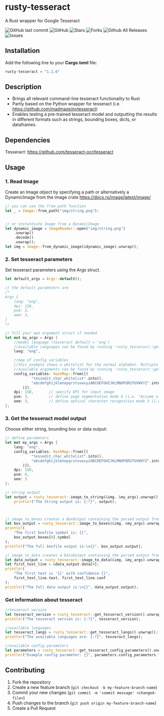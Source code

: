 # rusty-tesseract

A Rust wrapper for Google Tesseract

![GitHub last commit](https://img.shields.io/github/last-commit/thomasgruebl/rusty-tesseract?style=plastic) ![GitHub](https://img.shields.io/github/license/thomasgruebl/rusty-tesseract?style=plastic) <a style="text-decoration: none" href="https://github.com/thomasgruebl/rusty-tesseract/stargazers">
<img src="https://img.shields.io/github/stars/thomasgruebl/rusty-tesseract.svg?style=plastic" alt="Stars">
</a>
<a style="text-decoration: none" href="https://github.com/thomasgruebl/rusty-tesseract/fork">
<img src="https://img.shields.io/github/forks/thomasgruebl/rusty-tesseract.svg?style=plastic" alt="Forks">
</a>
![Github All Releases](https://img.shields.io/github/downloads/thomasgruebl/rusty-tesseract/total.svg?style=plastic)
<a style="text-decoration: none" href="https://github.com/thomasgruebl/rusty-tesseract/issues">
<img src="https://img.shields.io/github/issues/thomasgruebl/rusty-tesseract.svg?style=plastic" alt="Issues">
</a>

## Installation

Add the following line to your <b>Cargo.toml</b> file:

```rust
rusty-tesseract = "1.1.6"
```

## Description

- Brings all relevant command-line tesseract functionality to Rust
- Partly based on the Python wrapper for tesseract (i.e. https://github.com/madmaze/pytesseract)
- Enables testing a pre-trained tesseract model and outputting the results in different formats such as strings, bounding boxes, dicts, or dataframes.

## Dependencies

Tesseract: https://github.com/tesseract-ocr/tesseract

## Usage

### 1. Read Image

Create an Image object by specifying a path or alternatively a DynamicImage from the image crate https://docs.rs/image/latest/image/

```rust
// you can use the from_path function
let _ = Image::from_path("img/string.png");


// or instantiate Image from a DynamicImage
let dynamic_image = ImageReader::open("img/string.png")
    .unwrap()
    .decode()
    .unwrap();
let img = Image::from_dynamic_image(&dynamic_image).unwrap();
```

### 2. Set tesseract parameters

Set tesseract parameters using the Args struct.

```rust
let default_args = Args::default();

// the default parameters are
/*
Args {
    lang: "eng",
    dpi: 150,
    psm: 3,
    oem: 3,
}
*/

// fill your own argument struct if needed
let mut my_args = Args {
    //model language (tesseract default = 'eng')
    //available languages can be found by running 'rusty_tesseract::get_tesseract_langs()'
    lang: "eng",

    //map of config variables
    //this example shows a whitelist for the normal alphabet. Multiple arguments are allowed.
    //available arguments can be found by running 'rusty_tesseract::get_tesseract_config_parameters()'
    config_variables: HashMap::from([(
            "tessedit_char_whitelist".into(),
            "abcdefghijklmnopqrstuvwxyzABCDEFGHIJKLMNOPQRSTUVWXYZ".into(),
        )]),
    dpi: 150,       // specify DPI for input image
    psm: 3,         // define page segmentation mode 6 (i.e. "Assume a single uniform block of text")
    oem: 3,         // define optical character recognition mode 3 (i.e. "Default, based on what is available")
};
```

### 3. Get the tesseract model output

Choose either string, bounding box or data output:

```rust
// define parameters
let mut my_args = Args {
    lang: "eng",
    config_variables: HashMap::from([(
            "tessedit_char_whitelist".into(),
            "abcdefghijklmnopqrstuvwxyzABCDEFGHIJKLMNOPQRSTUVWXYZ".into(),
        )]),
    dpi: 150,
    psm: 6,
    oem: 3
};

// string output
let output = rusty_tesseract::image_to_string(&img, &my_args).unwrap();
    println!("The String output is: {:?}", output);



// image_to_boxes creates a BoxOutput containing the parsed output from Tesseract when using the "makebox" Parameter
let box_output = rusty_tesseract::image_to_boxes(&img, &my_args).unwrap();
println!(
    "The first boxfile symbol is: {}",
    box_output.boxes[0].symbol
);
println!("The full boxfile output is:\n{}", box_output.output);

// image_to_data creates a DataOutput containing the parsed output from Tesseract when using the "TSV" Parameter
let data_output = rusty_tesseract::image_to_data(&img, &my_args).unwrap();
let first_text_line = &data_output.data[4];
println!(
    "The first text is '{}' with confidence {}",
    first_text_line.text, first_text_line.conf
);
println!("The full data output is:\n{}", data_output.output);
```

### Get information about tesseract

```rust
//tesseract version
let tesseract_version = rusty_tesseract::get_tesseract_version().unwrap();
println!("The tesseract version is: {:?}", tesseract_version);

//available languages
let tesseract_langs = rusty_tesseract::get_tesseract_langs().unwrap();
println!("The available languages are: {:?}", tesseract_langs);

//available config parameters
let parameters = rusty_tesseract::get_tesseract_config_parameters().unwrap();
println!("Example config parameter: {}", parameters.config_parameters.first().unwrap());
```

## Contributing

1. Fork the repository
2. Create a new feature branch (`git checkout -b my-feature-branch-name`)
3. Commit your new changes (`git commit -m 'commit message' <changed-file>`)
4. Push changes to the branch (`git push origin my-feature-branch-name`)
5. Create a Pull Request
